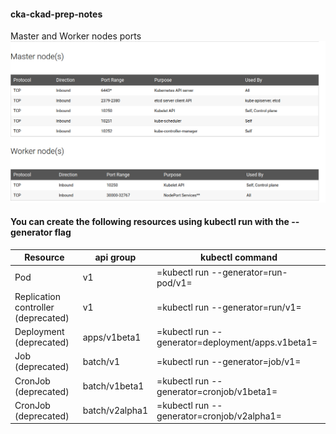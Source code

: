 #### cka-ckad-prep-notes

Master and Worker nodes ports 
![alt text](ports.png)

#### You can create the following resources using kubectl run with the --generator flag

| **Resource**  | **api group** | **kubectl command** |
| ------------- | ------------- | ------- |
| Pod  | v1  | =kubectl run --generator=run-pod/v1= |
| Replication controller (deprecated)  | v1 | =kubectl run --generator=run/v1= |
| Deployment (deprecated) | apps/v1beta1 | =kubectl run --generator=deployment/apps.v1beta1= |
| Job (deprecated) | batch/v1 | =kubectl run --generator=job/v1= |
| CronJob (deprecated) | batch/v1beta1 | =kubectl run --generator=cronjob/v1beta1= |
| CronJob (deprecated) | batch/v2alpha1 | =kubectl run --generator=cronjob/v2alpha1= |

